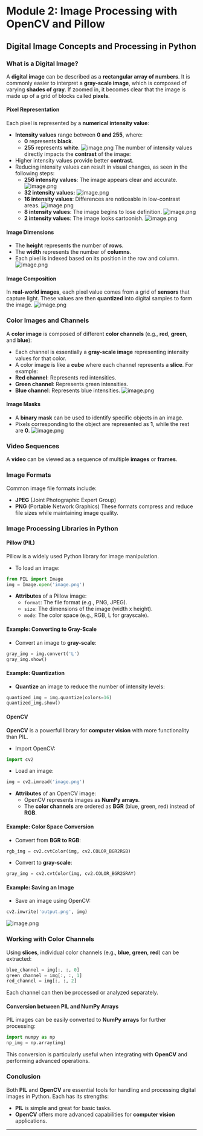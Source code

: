 

# Module 2: Image Processing with OpenCV and Pillow
## Digital Image Concepts and Processing in Python
### What is a Digital Image?
A **digital image** can be described as a **rectangular array of numbers**. It is commonly easier to interpret a **gray-scale image**, which is composed of varying **shades of gray**. If zoomed in, it becomes clear that the image is made up of a grid of blocks called **pixels**.
#### Pixel Representation
Each pixel is represented by a **numerical intensity value**:
- **Intensity values** range between **0 and 255**, where:
	- **0** represents **black**.
	- **255** represents **white**.
![image.png](https://prod-files-secure.s3.us-west-2.amazonaws.com/03e82b26-cccb-4906-bb56-adabcbdc0655/fa1bb4aa-313a-44c2-a7b3-7fa4a8432b08/image.png?X-Amz-Algorithm=AWS4-HMAC-SHA256&X-Amz-Content-Sha256=UNSIGNED-PAYLOAD&X-Amz-Credential=ASIAZI2LB466WS5DTBO4%2F20250206%2Fus-west-2%2Fs3%2Faws4_request&X-Amz-Date=20250206T151608Z&X-Amz-Expires=3600&X-Amz-Security-Token=IQoJb3JpZ2luX2VjEEcaCXVzLXdlc3QtMiJIMEYCIQCJz9kcbHuQqt%2BBWVfXDJCMZcuFMKsQjagIkrRi2rhyWgIhAOH2OdZ1jpZFuZ2wv5Ik2vdSuZgMkffr%2B%2Bi4Kf24nUnTKv8DCGAQABoMNjM3NDIzMTgzODA1Igx1IXut3rXiYXwq26Qq3APjfUp9Ovw9ZRDLc%2F0m5GQVzM7SR%2FFT1ffliWJYKcsp8EQwB2RcRYcgnLET7OUz118uCSMZBC1Ur6nU%2BMMqBQjxNbuYY7wjAKO4DGLtAwvsuQKwuYz%2FRf5hNr7BguC%2FmUL7xz6v47zf822BRDeJy8icB322h5yFKReRWDw8ahtJJ4lEoDRRGbeLp0tkIB8MlpjDCVZFGFdhzpJNDi6o1ilG2rYykkWeY8pzCu3IKazP8IW6gFClyXUGolTSZiDRv5t1rjmSK1IBKuw0z15bBFqN%2FutdJK7GJhQ8%2FSFFgbVtUfCgmlA1%2FDbyGfTWhp%2F1wZ8XmeuNd1qw0Gvq38mFtmRhIBqozKUPT2eUbk3RnIpF3zhPKitST%2Bqdi%2FLEh47FdeM5JKKxSyeKVEXl8t1bXK07DURAABSV4r4LT2jIRqNjIv4Ow%2Fzj9pnaLr7WL5XIkCGB1KCcVNHpKrfq8ibqlPzjjByVgTOmRloIoGUWRTo7mtugt5KKMa1vkkkolY5JxhOACujNyCAmFU5qRPmkgDY7N2EsTJz%2Bzuwb6HoYLYL09qToh5zVCe%2BBUIQhCLkBXQIw%2FxmRmZbU7Wa3K6%2FNdqMCfoKQEK9fre1pLegf7Y%2BCXxCfCB6iKXrt1smdWzCunJO9BjqkAfoI5wkbL%2B2KH7d99j9Y%2FSIxzZabz1yX4GjWDO3g9i96aYFieL9qmfzuvHgHUguraZLD7IjD9l8rY%2FOuGNipbp8JYcfdfHNhh6GoHOOVTPF0n2S3SEpA1tIxhxoQ7tq4rOibPZBPzFNRX4eEAY6ULA1i%2FaSRDKrDEcyl33zNvij1icONzlcdxMICmq9wSLW%2BdMNeSoxBiAc%2BxjFUeL87kN2gvKG%2F&X-Amz-Signature=b9485571765c2f0a4683ab4f015703414a4a6d1e5aef7da9c2f3de2e4cf759b6&X-Amz-SignedHeaders=host&x-id=GetObject)
The number of intensity values directly impacts the **contrast** of the image:
- Higher intensity values provide better **contrast**.
- Reducing intensity values can result in visual changes, as seen in the following steps:
	- **256 intensity values**: The image appears clear and accurate.
![image.png](https://prod-files-secure.s3.us-west-2.amazonaws.com/03e82b26-cccb-4906-bb56-adabcbdc0655/0de7dfb4-99dc-4b87-8932-5165b3c3b775/image.png?X-Amz-Algorithm=AWS4-HMAC-SHA256&X-Amz-Content-Sha256=UNSIGNED-PAYLOAD&X-Amz-Credential=ASIAZI2LB4665ZDEOO6Q%2F20250206%2Fus-west-2%2Fs3%2Faws4_request&X-Amz-Date=20250206T151609Z&X-Amz-Expires=3600&X-Amz-Security-Token=IQoJb3JpZ2luX2VjEEcaCXVzLXdlc3QtMiJGMEQCID7tSXb7rGiChZO6LsZN8QdhJ9epcTOlcAoBJ3o2%2FYC3AiBTfgW1gwrnUpA2VrVhayFK6%2BIglnsSZuxVwpC425xCHSr%2FAwhgEAAaDDYzNzQyMzE4MzgwNSIMTUA59zeLWxUCgcN%2BKtwDeOo%2FA9W8SZYrItDP4d92%2BYNJ%2B2LRMoaYbo1VqC%2Bu5SSwpsEpI6OJHs4V2tjg3kuncsNDJZvXV0tIixr8u2FFwDoJK%2B12QOI89dDsY%2FQ0IlbHoTbwJHth2mPIX2B%2FyfQwHDz9gkEQVwiOyhRsA1tYRvDpAkVTBJxqE574wv4IzpqseipJDrV%2BOFTM4uNdqmi2H0sERFrHyQqeXHtU%2Fy0%2BzJ%2BnmDHbmTGK4PZpEoiDhUTPXt6l0UknTvkjzVPn8MKdiTA0bfqy7PYz%2BOSzvUVd%2BGLHf715XmDYKQqnj%2FEktLob1S%2BN05CjEFxFdGpybmpJ3o4rOdYiZzCJDsqUhOBnRldKsCprp4qU2lKmo0WT%2BdiCMAu%2FaFZVeFLLtetuEPUqvvLZBWqg6N8LxnbwLFPO8Neeh2nrzrTp5VdlSz0xu6AR7WAyBA3u6cCvxIRCrU2ZDVRsaKAPx4OK05wfBZvSaF4JomMQZS5Uni8BgVjUVmJ%2F2h%2B50WljjjeE%2Fhloj162qjeUumqdSa5OCrmbbv4%2BQNZqkTvfpDo7PXIRPOf%2BICXk4sw3rVLuT1gtLV8QY0a%2B%2BgJf63dnxOPgWTSRvN8Q8fANJUJnBgkIhkKy7pOmB09ALDDJv1HB9gQOaL4woZyTvQY6pgG%2Fbfr3tsJCEXvLxWbXGiHL8fH%2Fg2VDeBrTHusqMQqCDWEUeIJ2wHrHR1wQpZfB3DSWMfOWHjw4gtoHD8PVs6QIl1SSOfSDiV%2BXnY1d%2FSgK9MH%2BmzWhFBEn5W2oUSW%2FtROeFLodvAnkUxqy8%2Bx7E8wRjj5tCvDatVMa6xyMKXv7o6uvdTmhxvlhwPnknLdeiJC%2FtimD7Rlqhe%2BKA6%2BQARfXP%2Ffemb8V&X-Amz-Signature=08a07341b9e4de5457be423d77638a2e54fb5b891596afec88486d583d6af053&X-Amz-SignedHeaders=host&x-id=GetObject)
	- **32 intensity values:**
![image.png](https://prod-files-secure.s3.us-west-2.amazonaws.com/03e82b26-cccb-4906-bb56-adabcbdc0655/7eb81f08-b190-4c5a-ba2b-2a498a15b2c4/image.png?X-Amz-Algorithm=AWS4-HMAC-SHA256&X-Amz-Content-Sha256=UNSIGNED-PAYLOAD&X-Amz-Credential=ASIAZI2LB4665ZDEOO6Q%2F20250206%2Fus-west-2%2Fs3%2Faws4_request&X-Amz-Date=20250206T151609Z&X-Amz-Expires=3600&X-Amz-Security-Token=IQoJb3JpZ2luX2VjEEcaCXVzLXdlc3QtMiJGMEQCID7tSXb7rGiChZO6LsZN8QdhJ9epcTOlcAoBJ3o2%2FYC3AiBTfgW1gwrnUpA2VrVhayFK6%2BIglnsSZuxVwpC425xCHSr%2FAwhgEAAaDDYzNzQyMzE4MzgwNSIMTUA59zeLWxUCgcN%2BKtwDeOo%2FA9W8SZYrItDP4d92%2BYNJ%2B2LRMoaYbo1VqC%2Bu5SSwpsEpI6OJHs4V2tjg3kuncsNDJZvXV0tIixr8u2FFwDoJK%2B12QOI89dDsY%2FQ0IlbHoTbwJHth2mPIX2B%2FyfQwHDz9gkEQVwiOyhRsA1tYRvDpAkVTBJxqE574wv4IzpqseipJDrV%2BOFTM4uNdqmi2H0sERFrHyQqeXHtU%2Fy0%2BzJ%2BnmDHbmTGK4PZpEoiDhUTPXt6l0UknTvkjzVPn8MKdiTA0bfqy7PYz%2BOSzvUVd%2BGLHf715XmDYKQqnj%2FEktLob1S%2BN05CjEFxFdGpybmpJ3o4rOdYiZzCJDsqUhOBnRldKsCprp4qU2lKmo0WT%2BdiCMAu%2FaFZVeFLLtetuEPUqvvLZBWqg6N8LxnbwLFPO8Neeh2nrzrTp5VdlSz0xu6AR7WAyBA3u6cCvxIRCrU2ZDVRsaKAPx4OK05wfBZvSaF4JomMQZS5Uni8BgVjUVmJ%2F2h%2B50WljjjeE%2Fhloj162qjeUumqdSa5OCrmbbv4%2BQNZqkTvfpDo7PXIRPOf%2BICXk4sw3rVLuT1gtLV8QY0a%2B%2BgJf63dnxOPgWTSRvN8Q8fANJUJnBgkIhkKy7pOmB09ALDDJv1HB9gQOaL4woZyTvQY6pgG%2Fbfr3tsJCEXvLxWbXGiHL8fH%2Fg2VDeBrTHusqMQqCDWEUeIJ2wHrHR1wQpZfB3DSWMfOWHjw4gtoHD8PVs6QIl1SSOfSDiV%2BXnY1d%2FSgK9MH%2BmzWhFBEn5W2oUSW%2FtROeFLodvAnkUxqy8%2Bx7E8wRjj5tCvDatVMa6xyMKXv7o6uvdTmhxvlhwPnknLdeiJC%2FtimD7Rlqhe%2BKA6%2BQARfXP%2Ffemb8V&X-Amz-Signature=0fd9ad124ea4d8556832995df3873a2f8199dce44e42fc19d3411765ff39bd3a&X-Amz-SignedHeaders=host&x-id=GetObject)
	- **16 intensity values**: Differences are noticeable in low-contrast areas.
![image.png](https://prod-files-secure.s3.us-west-2.amazonaws.com/03e82b26-cccb-4906-bb56-adabcbdc0655/6bf56d44-9a14-4b7b-98c2-1f00b8630f0c/image.png?X-Amz-Algorithm=AWS4-HMAC-SHA256&X-Amz-Content-Sha256=UNSIGNED-PAYLOAD&X-Amz-Credential=ASIAZI2LB4665ZDEOO6Q%2F20250206%2Fus-west-2%2Fs3%2Faws4_request&X-Amz-Date=20250206T151609Z&X-Amz-Expires=3600&X-Amz-Security-Token=IQoJb3JpZ2luX2VjEEcaCXVzLXdlc3QtMiJGMEQCID7tSXb7rGiChZO6LsZN8QdhJ9epcTOlcAoBJ3o2%2FYC3AiBTfgW1gwrnUpA2VrVhayFK6%2BIglnsSZuxVwpC425xCHSr%2FAwhgEAAaDDYzNzQyMzE4MzgwNSIMTUA59zeLWxUCgcN%2BKtwDeOo%2FA9W8SZYrItDP4d92%2BYNJ%2B2LRMoaYbo1VqC%2Bu5SSwpsEpI6OJHs4V2tjg3kuncsNDJZvXV0tIixr8u2FFwDoJK%2B12QOI89dDsY%2FQ0IlbHoTbwJHth2mPIX2B%2FyfQwHDz9gkEQVwiOyhRsA1tYRvDpAkVTBJxqE574wv4IzpqseipJDrV%2BOFTM4uNdqmi2H0sERFrHyQqeXHtU%2Fy0%2BzJ%2BnmDHbmTGK4PZpEoiDhUTPXt6l0UknTvkjzVPn8MKdiTA0bfqy7PYz%2BOSzvUVd%2BGLHf715XmDYKQqnj%2FEktLob1S%2BN05CjEFxFdGpybmpJ3o4rOdYiZzCJDsqUhOBnRldKsCprp4qU2lKmo0WT%2BdiCMAu%2FaFZVeFLLtetuEPUqvvLZBWqg6N8LxnbwLFPO8Neeh2nrzrTp5VdlSz0xu6AR7WAyBA3u6cCvxIRCrU2ZDVRsaKAPx4OK05wfBZvSaF4JomMQZS5Uni8BgVjUVmJ%2F2h%2B50WljjjeE%2Fhloj162qjeUumqdSa5OCrmbbv4%2BQNZqkTvfpDo7PXIRPOf%2BICXk4sw3rVLuT1gtLV8QY0a%2B%2BgJf63dnxOPgWTSRvN8Q8fANJUJnBgkIhkKy7pOmB09ALDDJv1HB9gQOaL4woZyTvQY6pgG%2Fbfr3tsJCEXvLxWbXGiHL8fH%2Fg2VDeBrTHusqMQqCDWEUeIJ2wHrHR1wQpZfB3DSWMfOWHjw4gtoHD8PVs6QIl1SSOfSDiV%2BXnY1d%2FSgK9MH%2BmzWhFBEn5W2oUSW%2FtROeFLodvAnkUxqy8%2Bx7E8wRjj5tCvDatVMa6xyMKXv7o6uvdTmhxvlhwPnknLdeiJC%2FtimD7Rlqhe%2BKA6%2BQARfXP%2Ffemb8V&X-Amz-Signature=96a000739c53dca5fd17f218d13fd6f9c940e1ba2544302f0e510f384f41229c&X-Amz-SignedHeaders=host&x-id=GetObject)
	- **8 intensity values**: The image begins to lose definition.
![image.png](https://prod-files-secure.s3.us-west-2.amazonaws.com/03e82b26-cccb-4906-bb56-adabcbdc0655/cca05878-ca1a-43e0-8bec-1d146756f9ae/image.png?X-Amz-Algorithm=AWS4-HMAC-SHA256&X-Amz-Content-Sha256=UNSIGNED-PAYLOAD&X-Amz-Credential=ASIAZI2LB4665ZDEOO6Q%2F20250206%2Fus-west-2%2Fs3%2Faws4_request&X-Amz-Date=20250206T151609Z&X-Amz-Expires=3600&X-Amz-Security-Token=IQoJb3JpZ2luX2VjEEcaCXVzLXdlc3QtMiJGMEQCID7tSXb7rGiChZO6LsZN8QdhJ9epcTOlcAoBJ3o2%2FYC3AiBTfgW1gwrnUpA2VrVhayFK6%2BIglnsSZuxVwpC425xCHSr%2FAwhgEAAaDDYzNzQyMzE4MzgwNSIMTUA59zeLWxUCgcN%2BKtwDeOo%2FA9W8SZYrItDP4d92%2BYNJ%2B2LRMoaYbo1VqC%2Bu5SSwpsEpI6OJHs4V2tjg3kuncsNDJZvXV0tIixr8u2FFwDoJK%2B12QOI89dDsY%2FQ0IlbHoTbwJHth2mPIX2B%2FyfQwHDz9gkEQVwiOyhRsA1tYRvDpAkVTBJxqE574wv4IzpqseipJDrV%2BOFTM4uNdqmi2H0sERFrHyQqeXHtU%2Fy0%2BzJ%2BnmDHbmTGK4PZpEoiDhUTPXt6l0UknTvkjzVPn8MKdiTA0bfqy7PYz%2BOSzvUVd%2BGLHf715XmDYKQqnj%2FEktLob1S%2BN05CjEFxFdGpybmpJ3o4rOdYiZzCJDsqUhOBnRldKsCprp4qU2lKmo0WT%2BdiCMAu%2FaFZVeFLLtetuEPUqvvLZBWqg6N8LxnbwLFPO8Neeh2nrzrTp5VdlSz0xu6AR7WAyBA3u6cCvxIRCrU2ZDVRsaKAPx4OK05wfBZvSaF4JomMQZS5Uni8BgVjUVmJ%2F2h%2B50WljjjeE%2Fhloj162qjeUumqdSa5OCrmbbv4%2BQNZqkTvfpDo7PXIRPOf%2BICXk4sw3rVLuT1gtLV8QY0a%2B%2BgJf63dnxOPgWTSRvN8Q8fANJUJnBgkIhkKy7pOmB09ALDDJv1HB9gQOaL4woZyTvQY6pgG%2Fbfr3tsJCEXvLxWbXGiHL8fH%2Fg2VDeBrTHusqMQqCDWEUeIJ2wHrHR1wQpZfB3DSWMfOWHjw4gtoHD8PVs6QIl1SSOfSDiV%2BXnY1d%2FSgK9MH%2BmzWhFBEn5W2oUSW%2FtROeFLodvAnkUxqy8%2Bx7E8wRjj5tCvDatVMa6xyMKXv7o6uvdTmhxvlhwPnknLdeiJC%2FtimD7Rlqhe%2BKA6%2BQARfXP%2Ffemb8V&X-Amz-Signature=f099deee622eac304d81a9cbab87862bd0f133f2f088cb100493299fa67d2773&X-Amz-SignedHeaders=host&x-id=GetObject)
	- **2 intensity values**: The image looks cartoonish.
![image.png](https://prod-files-secure.s3.us-west-2.amazonaws.com/03e82b26-cccb-4906-bb56-adabcbdc0655/12da64d7-6b97-44e0-bc2c-52b9c47ce212/image.png?X-Amz-Algorithm=AWS4-HMAC-SHA256&X-Amz-Content-Sha256=UNSIGNED-PAYLOAD&X-Amz-Credential=ASIAZI2LB4665ZDEOO6Q%2F20250206%2Fus-west-2%2Fs3%2Faws4_request&X-Amz-Date=20250206T151609Z&X-Amz-Expires=3600&X-Amz-Security-Token=IQoJb3JpZ2luX2VjEEcaCXVzLXdlc3QtMiJGMEQCID7tSXb7rGiChZO6LsZN8QdhJ9epcTOlcAoBJ3o2%2FYC3AiBTfgW1gwrnUpA2VrVhayFK6%2BIglnsSZuxVwpC425xCHSr%2FAwhgEAAaDDYzNzQyMzE4MzgwNSIMTUA59zeLWxUCgcN%2BKtwDeOo%2FA9W8SZYrItDP4d92%2BYNJ%2B2LRMoaYbo1VqC%2Bu5SSwpsEpI6OJHs4V2tjg3kuncsNDJZvXV0tIixr8u2FFwDoJK%2B12QOI89dDsY%2FQ0IlbHoTbwJHth2mPIX2B%2FyfQwHDz9gkEQVwiOyhRsA1tYRvDpAkVTBJxqE574wv4IzpqseipJDrV%2BOFTM4uNdqmi2H0sERFrHyQqeXHtU%2Fy0%2BzJ%2BnmDHbmTGK4PZpEoiDhUTPXt6l0UknTvkjzVPn8MKdiTA0bfqy7PYz%2BOSzvUVd%2BGLHf715XmDYKQqnj%2FEktLob1S%2BN05CjEFxFdGpybmpJ3o4rOdYiZzCJDsqUhOBnRldKsCprp4qU2lKmo0WT%2BdiCMAu%2FaFZVeFLLtetuEPUqvvLZBWqg6N8LxnbwLFPO8Neeh2nrzrTp5VdlSz0xu6AR7WAyBA3u6cCvxIRCrU2ZDVRsaKAPx4OK05wfBZvSaF4JomMQZS5Uni8BgVjUVmJ%2F2h%2B50WljjjeE%2Fhloj162qjeUumqdSa5OCrmbbv4%2BQNZqkTvfpDo7PXIRPOf%2BICXk4sw3rVLuT1gtLV8QY0a%2B%2BgJf63dnxOPgWTSRvN8Q8fANJUJnBgkIhkKy7pOmB09ALDDJv1HB9gQOaL4woZyTvQY6pgG%2Fbfr3tsJCEXvLxWbXGiHL8fH%2Fg2VDeBrTHusqMQqCDWEUeIJ2wHrHR1wQpZfB3DSWMfOWHjw4gtoHD8PVs6QIl1SSOfSDiV%2BXnY1d%2FSgK9MH%2BmzWhFBEn5W2oUSW%2FtROeFLodvAnkUxqy8%2Bx7E8wRjj5tCvDatVMa6xyMKXv7o6uvdTmhxvlhwPnknLdeiJC%2FtimD7Rlqhe%2BKA6%2BQARfXP%2Ffemb8V&X-Amz-Signature=f2d588c25ce0def0c82c78d2ee721a1d4a789772d12c9390d4f07989abc63679&X-Amz-SignedHeaders=host&x-id=GetObject)
#### Image Dimensions
- The **height** represents the number of **rows**.
- The **width** represents the number of **columns**.
- Each pixel is indexed based on its position in the row and column.
![image.png](https://prod-files-secure.s3.us-west-2.amazonaws.com/03e82b26-cccb-4906-bb56-adabcbdc0655/ff056335-e79e-4491-b508-30cd45b6c194/image.png?X-Amz-Algorithm=AWS4-HMAC-SHA256&X-Amz-Content-Sha256=UNSIGNED-PAYLOAD&X-Amz-Credential=ASIAZI2LB466WS5DTBO4%2F20250206%2Fus-west-2%2Fs3%2Faws4_request&X-Amz-Date=20250206T151608Z&X-Amz-Expires=3600&X-Amz-Security-Token=IQoJb3JpZ2luX2VjEEcaCXVzLXdlc3QtMiJIMEYCIQCJz9kcbHuQqt%2BBWVfXDJCMZcuFMKsQjagIkrRi2rhyWgIhAOH2OdZ1jpZFuZ2wv5Ik2vdSuZgMkffr%2B%2Bi4Kf24nUnTKv8DCGAQABoMNjM3NDIzMTgzODA1Igx1IXut3rXiYXwq26Qq3APjfUp9Ovw9ZRDLc%2F0m5GQVzM7SR%2FFT1ffliWJYKcsp8EQwB2RcRYcgnLET7OUz118uCSMZBC1Ur6nU%2BMMqBQjxNbuYY7wjAKO4DGLtAwvsuQKwuYz%2FRf5hNr7BguC%2FmUL7xz6v47zf822BRDeJy8icB322h5yFKReRWDw8ahtJJ4lEoDRRGbeLp0tkIB8MlpjDCVZFGFdhzpJNDi6o1ilG2rYykkWeY8pzCu3IKazP8IW6gFClyXUGolTSZiDRv5t1rjmSK1IBKuw0z15bBFqN%2FutdJK7GJhQ8%2FSFFgbVtUfCgmlA1%2FDbyGfTWhp%2F1wZ8XmeuNd1qw0Gvq38mFtmRhIBqozKUPT2eUbk3RnIpF3zhPKitST%2Bqdi%2FLEh47FdeM5JKKxSyeKVEXl8t1bXK07DURAABSV4r4LT2jIRqNjIv4Ow%2Fzj9pnaLr7WL5XIkCGB1KCcVNHpKrfq8ibqlPzjjByVgTOmRloIoGUWRTo7mtugt5KKMa1vkkkolY5JxhOACujNyCAmFU5qRPmkgDY7N2EsTJz%2Bzuwb6HoYLYL09qToh5zVCe%2BBUIQhCLkBXQIw%2FxmRmZbU7Wa3K6%2FNdqMCfoKQEK9fre1pLegf7Y%2BCXxCfCB6iKXrt1smdWzCunJO9BjqkAfoI5wkbL%2B2KH7d99j9Y%2FSIxzZabz1yX4GjWDO3g9i96aYFieL9qmfzuvHgHUguraZLD7IjD9l8rY%2FOuGNipbp8JYcfdfHNhh6GoHOOVTPF0n2S3SEpA1tIxhxoQ7tq4rOibPZBPzFNRX4eEAY6ULA1i%2FaSRDKrDEcyl33zNvij1icONzlcdxMICmq9wSLW%2BdMNeSoxBiAc%2BxjFUeL87kN2gvKG%2F&X-Amz-Signature=b774b2a3b8c95cb3598927020e97417507b85e31a6d21e571d4c4ccc629df8ca&X-Amz-SignedHeaders=host&x-id=GetObject)
#### Image Composition
In **real-world images**, each pixel value comes from a grid of **sensors** that capture light. These values are then **quantized** into digital samples to form the image.
![image.png](https://prod-files-secure.s3.us-west-2.amazonaws.com/03e82b26-cccb-4906-bb56-adabcbdc0655/0c721ea0-409b-4d32-b630-a00d6f170d18/image.png?X-Amz-Algorithm=AWS4-HMAC-SHA256&X-Amz-Content-Sha256=UNSIGNED-PAYLOAD&X-Amz-Credential=ASIAZI2LB466WS5DTBO4%2F20250206%2Fus-west-2%2Fs3%2Faws4_request&X-Amz-Date=20250206T151608Z&X-Amz-Expires=3600&X-Amz-Security-Token=IQoJb3JpZ2luX2VjEEcaCXVzLXdlc3QtMiJIMEYCIQCJz9kcbHuQqt%2BBWVfXDJCMZcuFMKsQjagIkrRi2rhyWgIhAOH2OdZ1jpZFuZ2wv5Ik2vdSuZgMkffr%2B%2Bi4Kf24nUnTKv8DCGAQABoMNjM3NDIzMTgzODA1Igx1IXut3rXiYXwq26Qq3APjfUp9Ovw9ZRDLc%2F0m5GQVzM7SR%2FFT1ffliWJYKcsp8EQwB2RcRYcgnLET7OUz118uCSMZBC1Ur6nU%2BMMqBQjxNbuYY7wjAKO4DGLtAwvsuQKwuYz%2FRf5hNr7BguC%2FmUL7xz6v47zf822BRDeJy8icB322h5yFKReRWDw8ahtJJ4lEoDRRGbeLp0tkIB8MlpjDCVZFGFdhzpJNDi6o1ilG2rYykkWeY8pzCu3IKazP8IW6gFClyXUGolTSZiDRv5t1rjmSK1IBKuw0z15bBFqN%2FutdJK7GJhQ8%2FSFFgbVtUfCgmlA1%2FDbyGfTWhp%2F1wZ8XmeuNd1qw0Gvq38mFtmRhIBqozKUPT2eUbk3RnIpF3zhPKitST%2Bqdi%2FLEh47FdeM5JKKxSyeKVEXl8t1bXK07DURAABSV4r4LT2jIRqNjIv4Ow%2Fzj9pnaLr7WL5XIkCGB1KCcVNHpKrfq8ibqlPzjjByVgTOmRloIoGUWRTo7mtugt5KKMa1vkkkolY5JxhOACujNyCAmFU5qRPmkgDY7N2EsTJz%2Bzuwb6HoYLYL09qToh5zVCe%2BBUIQhCLkBXQIw%2FxmRmZbU7Wa3K6%2FNdqMCfoKQEK9fre1pLegf7Y%2BCXxCfCB6iKXrt1smdWzCunJO9BjqkAfoI5wkbL%2B2KH7d99j9Y%2FSIxzZabz1yX4GjWDO3g9i96aYFieL9qmfzuvHgHUguraZLD7IjD9l8rY%2FOuGNipbp8JYcfdfHNhh6GoHOOVTPF0n2S3SEpA1tIxhxoQ7tq4rOibPZBPzFNRX4eEAY6ULA1i%2FaSRDKrDEcyl33zNvij1icONzlcdxMICmq9wSLW%2BdMNeSoxBiAc%2BxjFUeL87kN2gvKG%2F&X-Amz-Signature=896d8886e7d5e855f5d938402e2ec08de830be7bbde217ba866228659bb35bcb&X-Amz-SignedHeaders=host&x-id=GetObject)
### Color Images and Channels
A **color image** is composed of different **color channels** (e.g., **red**, **green**, and **blue**):
- Each channel is essentially a **gray-scale image** representing intensity values for that color.
- A color image is like a **cube** where each channel represents a **slice**.
For example:
- **Red channel**: Represents red intensities.
- **Green channel**: Represents green intensities.
- **Blue channel**: Represents blue intensities.
![image.png](https://prod-files-secure.s3.us-west-2.amazonaws.com/03e82b26-cccb-4906-bb56-adabcbdc0655/c0cc17c9-842f-413f-82e8-f3f44278cf74/image.png?X-Amz-Algorithm=AWS4-HMAC-SHA256&X-Amz-Content-Sha256=UNSIGNED-PAYLOAD&X-Amz-Credential=ASIAZI2LB466WS5DTBO4%2F20250206%2Fus-west-2%2Fs3%2Faws4_request&X-Amz-Date=20250206T151608Z&X-Amz-Expires=3600&X-Amz-Security-Token=IQoJb3JpZ2luX2VjEEcaCXVzLXdlc3QtMiJIMEYCIQCJz9kcbHuQqt%2BBWVfXDJCMZcuFMKsQjagIkrRi2rhyWgIhAOH2OdZ1jpZFuZ2wv5Ik2vdSuZgMkffr%2B%2Bi4Kf24nUnTKv8DCGAQABoMNjM3NDIzMTgzODA1Igx1IXut3rXiYXwq26Qq3APjfUp9Ovw9ZRDLc%2F0m5GQVzM7SR%2FFT1ffliWJYKcsp8EQwB2RcRYcgnLET7OUz118uCSMZBC1Ur6nU%2BMMqBQjxNbuYY7wjAKO4DGLtAwvsuQKwuYz%2FRf5hNr7BguC%2FmUL7xz6v47zf822BRDeJy8icB322h5yFKReRWDw8ahtJJ4lEoDRRGbeLp0tkIB8MlpjDCVZFGFdhzpJNDi6o1ilG2rYykkWeY8pzCu3IKazP8IW6gFClyXUGolTSZiDRv5t1rjmSK1IBKuw0z15bBFqN%2FutdJK7GJhQ8%2FSFFgbVtUfCgmlA1%2FDbyGfTWhp%2F1wZ8XmeuNd1qw0Gvq38mFtmRhIBqozKUPT2eUbk3RnIpF3zhPKitST%2Bqdi%2FLEh47FdeM5JKKxSyeKVEXl8t1bXK07DURAABSV4r4LT2jIRqNjIv4Ow%2Fzj9pnaLr7WL5XIkCGB1KCcVNHpKrfq8ibqlPzjjByVgTOmRloIoGUWRTo7mtugt5KKMa1vkkkolY5JxhOACujNyCAmFU5qRPmkgDY7N2EsTJz%2Bzuwb6HoYLYL09qToh5zVCe%2BBUIQhCLkBXQIw%2FxmRmZbU7Wa3K6%2FNdqMCfoKQEK9fre1pLegf7Y%2BCXxCfCB6iKXrt1smdWzCunJO9BjqkAfoI5wkbL%2B2KH7d99j9Y%2FSIxzZabz1yX4GjWDO3g9i96aYFieL9qmfzuvHgHUguraZLD7IjD9l8rY%2FOuGNipbp8JYcfdfHNhh6GoHOOVTPF0n2S3SEpA1tIxhxoQ7tq4rOibPZBPzFNRX4eEAY6ULA1i%2FaSRDKrDEcyl33zNvij1icONzlcdxMICmq9wSLW%2BdMNeSoxBiAc%2BxjFUeL87kN2gvKG%2F&X-Amz-Signature=e11506564d9be66fe592e7a21f72e0da23a26695f5370cd00d68f96c2a7501e9&X-Amz-SignedHeaders=host&x-id=GetObject)
#### Image Masks
- A **binary mask** can be used to identify specific objects in an image.
- Pixels corresponding to the object are represented as **1**, while the rest are **0**.
![image.png](https://prod-files-secure.s3.us-west-2.amazonaws.com/03e82b26-cccb-4906-bb56-adabcbdc0655/667eab4d-d19d-4618-81d0-663b6beb002c/image.png?X-Amz-Algorithm=AWS4-HMAC-SHA256&X-Amz-Content-Sha256=UNSIGNED-PAYLOAD&X-Amz-Credential=ASIAZI2LB466WS5DTBO4%2F20250206%2Fus-west-2%2Fs3%2Faws4_request&X-Amz-Date=20250206T151608Z&X-Amz-Expires=3600&X-Amz-Security-Token=IQoJb3JpZ2luX2VjEEcaCXVzLXdlc3QtMiJIMEYCIQCJz9kcbHuQqt%2BBWVfXDJCMZcuFMKsQjagIkrRi2rhyWgIhAOH2OdZ1jpZFuZ2wv5Ik2vdSuZgMkffr%2B%2Bi4Kf24nUnTKv8DCGAQABoMNjM3NDIzMTgzODA1Igx1IXut3rXiYXwq26Qq3APjfUp9Ovw9ZRDLc%2F0m5GQVzM7SR%2FFT1ffliWJYKcsp8EQwB2RcRYcgnLET7OUz118uCSMZBC1Ur6nU%2BMMqBQjxNbuYY7wjAKO4DGLtAwvsuQKwuYz%2FRf5hNr7BguC%2FmUL7xz6v47zf822BRDeJy8icB322h5yFKReRWDw8ahtJJ4lEoDRRGbeLp0tkIB8MlpjDCVZFGFdhzpJNDi6o1ilG2rYykkWeY8pzCu3IKazP8IW6gFClyXUGolTSZiDRv5t1rjmSK1IBKuw0z15bBFqN%2FutdJK7GJhQ8%2FSFFgbVtUfCgmlA1%2FDbyGfTWhp%2F1wZ8XmeuNd1qw0Gvq38mFtmRhIBqozKUPT2eUbk3RnIpF3zhPKitST%2Bqdi%2FLEh47FdeM5JKKxSyeKVEXl8t1bXK07DURAABSV4r4LT2jIRqNjIv4Ow%2Fzj9pnaLr7WL5XIkCGB1KCcVNHpKrfq8ibqlPzjjByVgTOmRloIoGUWRTo7mtugt5KKMa1vkkkolY5JxhOACujNyCAmFU5qRPmkgDY7N2EsTJz%2Bzuwb6HoYLYL09qToh5zVCe%2BBUIQhCLkBXQIw%2FxmRmZbU7Wa3K6%2FNdqMCfoKQEK9fre1pLegf7Y%2BCXxCfCB6iKXrt1smdWzCunJO9BjqkAfoI5wkbL%2B2KH7d99j9Y%2FSIxzZabz1yX4GjWDO3g9i96aYFieL9qmfzuvHgHUguraZLD7IjD9l8rY%2FOuGNipbp8JYcfdfHNhh6GoHOOVTPF0n2S3SEpA1tIxhxoQ7tq4rOibPZBPzFNRX4eEAY6ULA1i%2FaSRDKrDEcyl33zNvij1icONzlcdxMICmq9wSLW%2BdMNeSoxBiAc%2BxjFUeL87kN2gvKG%2F&X-Amz-Signature=48d97ed2317e22f3f923ce21f1d52ce8cb4a35a7d2a4205abcb363e3f3d48eeb&X-Amz-SignedHeaders=host&x-id=GetObject)
### Video Sequences
A **video** can be viewed as a sequence of multiple **images** or **frames**.
### Image Formats
Common image file formats include:
- **JPEG** (Joint Photographic Expert Group)
- **PNG** (Portable Network Graphics)
These formats compress and reduce file sizes while maintaining image quality.
### Image Processing Libraries in Python
#### Pillow (PIL)
Pillow is a widely used Python library for image manipulation.
- To load an image:
```python
from PIL import Image
img = Image.open('image.png')
```
- **Attributes** of a Pillow image:
	- `format`: The file format (e.g., PNG, JPEG).
	- `size`: The dimensions of the image (width x height).
	- `mode`: The color space (e.g., RGB, L for grayscale).
#### Example: Converting to Gray-Scale
- Convert an image to **gray-scale**:
```python
gray_img = img.convert('L')
gray_img.show()
```
#### Example: Quantization
- **Quantize** an image to reduce the number of intensity levels:
```python
quantized_img = img.quantize(colors=16)
quantized_img.show()
```
#### OpenCV
**OpenCV** is a powerful library for **computer vision** with more functionality than PIL.
- Import OpenCV:
```python
import cv2
```
- Load an image:
```python
img = cv2.imread('image.png')
```
- **Attributes** of an OpenCV image:
	- OpenCV represents images as **NumPy arrays**.
	- The **color channels** are ordered as **BGR** (blue, green, red) instead of **RGB**.
#### Example: Color Space Conversion
- Convert from **BGR to RGB**:
```python
rgb_img = cv2.cvtColor(img, cv2.COLOR_BGR2RGB)
```
- Convert to **gray-scale**:
```python
gray_img = cv2.cvtColor(img, cv2.COLOR_BGR2GRAY)
```
#### Example: Saving an Image
- Save an image using OpenCV:
```python
cv2.imwrite('output.png', img)
```
![image.png](https://prod-files-secure.s3.us-west-2.amazonaws.com/03e82b26-cccb-4906-bb56-adabcbdc0655/25fcc977-54ea-484c-997e-9b6bd016f347/image.png?X-Amz-Algorithm=AWS4-HMAC-SHA256&X-Amz-Content-Sha256=UNSIGNED-PAYLOAD&X-Amz-Credential=ASIAZI2LB466WS5DTBO4%2F20250206%2Fus-west-2%2Fs3%2Faws4_request&X-Amz-Date=20250206T151608Z&X-Amz-Expires=3600&X-Amz-Security-Token=IQoJb3JpZ2luX2VjEEcaCXVzLXdlc3QtMiJIMEYCIQCJz9kcbHuQqt%2BBWVfXDJCMZcuFMKsQjagIkrRi2rhyWgIhAOH2OdZ1jpZFuZ2wv5Ik2vdSuZgMkffr%2B%2Bi4Kf24nUnTKv8DCGAQABoMNjM3NDIzMTgzODA1Igx1IXut3rXiYXwq26Qq3APjfUp9Ovw9ZRDLc%2F0m5GQVzM7SR%2FFT1ffliWJYKcsp8EQwB2RcRYcgnLET7OUz118uCSMZBC1Ur6nU%2BMMqBQjxNbuYY7wjAKO4DGLtAwvsuQKwuYz%2FRf5hNr7BguC%2FmUL7xz6v47zf822BRDeJy8icB322h5yFKReRWDw8ahtJJ4lEoDRRGbeLp0tkIB8MlpjDCVZFGFdhzpJNDi6o1ilG2rYykkWeY8pzCu3IKazP8IW6gFClyXUGolTSZiDRv5t1rjmSK1IBKuw0z15bBFqN%2FutdJK7GJhQ8%2FSFFgbVtUfCgmlA1%2FDbyGfTWhp%2F1wZ8XmeuNd1qw0Gvq38mFtmRhIBqozKUPT2eUbk3RnIpF3zhPKitST%2Bqdi%2FLEh47FdeM5JKKxSyeKVEXl8t1bXK07DURAABSV4r4LT2jIRqNjIv4Ow%2Fzj9pnaLr7WL5XIkCGB1KCcVNHpKrfq8ibqlPzjjByVgTOmRloIoGUWRTo7mtugt5KKMa1vkkkolY5JxhOACujNyCAmFU5qRPmkgDY7N2EsTJz%2Bzuwb6HoYLYL09qToh5zVCe%2BBUIQhCLkBXQIw%2FxmRmZbU7Wa3K6%2FNdqMCfoKQEK9fre1pLegf7Y%2BCXxCfCB6iKXrt1smdWzCunJO9BjqkAfoI5wkbL%2B2KH7d99j9Y%2FSIxzZabz1yX4GjWDO3g9i96aYFieL9qmfzuvHgHUguraZLD7IjD9l8rY%2FOuGNipbp8JYcfdfHNhh6GoHOOVTPF0n2S3SEpA1tIxhxoQ7tq4rOibPZBPzFNRX4eEAY6ULA1i%2FaSRDKrDEcyl33zNvij1icONzlcdxMICmq9wSLW%2BdMNeSoxBiAc%2BxjFUeL87kN2gvKG%2F&X-Amz-Signature=49d006eb7a23abe84260b3aecc8db5f7f8dda9034be61935c120bc0175f2fe30&X-Amz-SignedHeaders=host&x-id=GetObject)
### Working with Color Channels
Using **slices**, individual color channels (e.g., **blue**, **green**, **red**) can be extracted:
```python
blue_channel = img[:, :, 0]
green_channel = img[:, :, 1]
red_channel = img[:, :, 2]
```
Each channel can then be processed or analyzed separately.
#### Conversion between PIL and NumPy Arrays
PIL images can be easily converted to **NumPy arrays** for further processing:
```python
import numpy as np
np_img = np.array(img)
```
This conversion is particularly useful when integrating with **OpenCV** and performing advanced operations.
### Conclusion
Both **PIL** and **OpenCV** are essential tools for handling and processing digital images in Python. Each has its strengths:
- **PIL** is simple and great for basic tasks.
- **OpenCV** offers more advanced capabilities for **computer vision** applications.
___


